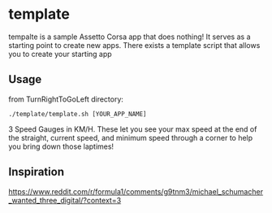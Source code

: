 # template

tempalte is a sample Assetto Corsa app that does nothing! It serves as a starting point to create new apps. There exists a template script that allows you to create your starting app

## Usage
from TurnRightToGoLeft directory:
```
./template/template.sh [YOUR_APP_NAME]
```

3 Speed Gauges in KM/H. These let you see your max speed at the end of the straight, current speed, and minimum speed through a corner to help you bring down those laptimes!

## Inspiration
https://www.reddit.com/r/formula1/comments/g9tnm3/michael_schumacher_wanted_three_digital/?context=3
